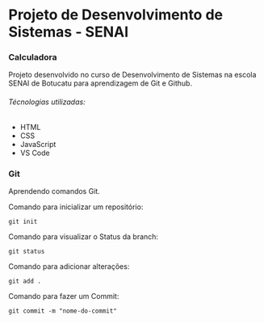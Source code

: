 # Projeto de Desenvolvimento de Sistemas - SENAI

### Calculadora

Projeto desenvolvido no curso de Desenvolvimento de Sistemas na escola SENAI de Botucatu para aprendizagem de Git e Github.

###### Técnologias utilizadas:
- HTML
- CSS
- JavaScript
- VS Code

### Git
Aprendendo comandos Git.

Comando para inicializar um repositório:
```
git init
```
Comando para visualizar o Status da branch:
```
git status
```
Comando para adicionar alterações:
```
git add .
```
Comando para fazer um Commit:
```
git commit -m "nome-do-commit"
```